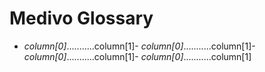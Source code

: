 Medivo Glossary
===============
- *column[0]*...........column[1]- *column[0]*...........column[1]- *column[0]*...........column[1]- *column[0]*...........column[1]